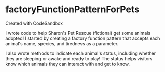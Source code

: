 # factoryFunctionPatternForPets
Created with CodeSandbox

I wrote code to help Sharon's Pet Rescue (fictional) get some animals adopted! I started by creating a factory function pattern that accepts each animal's name, species, and tiredness as a parameter.

I also wrote methods to indicate each animal's status, including whether they are sleeping or awake and ready to play! The status helps visitors know which animals they can interact with and get to know. 

